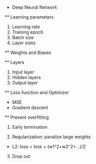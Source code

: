 * Deep Neural Network

** Learning parameters

1. Learning rate
2. Training epoch
3. Batch size
4. Layer sizes

** Weights and Biases

** Layers

1. Input layer
2. Hidden layers
3. Output layer

** Loss function and Optimizer

- MSE
- Gradient descent

** Prevent overfitting

1. Early termination

2. Regularization: panalize large weights
 - L2: loss = loss + (w1^2+w2^2+...)/2

3. Drop out

